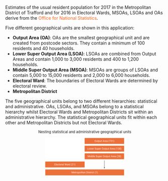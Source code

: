 <style>
@import url('https://fonts.googleapis.com/css?family=Open+Sans|Roboto');

@font-face {
    font-family: 'Roboto', sans-serif;
}

div {
    font-family: 'Roboto', sans-serif;
}

h1, h2, h3, h4, h5, h6, .header
{
    font-family: 'Roboto', sans-serif;
    color:#757575;
}

a
{
    color: #fc6721;
    text-decoration: none;
}

a:hover
{
    text-decoration: underline;
}

img
{
    width: 50%;
    display: block;
    margin: auto;
}

@media (max-width:800px)
{
    img
    {
        width: 75%;
    }
}
@media (max-width:620px)
{
    img
    {
        width: 100%;
    }
}
</style>

Estimates of the usual resident population for 2017 in the Metropolitan District of Trafford and for 2016 in Electoral Wards, MSOAs, LSOAs and OAs derive from the [Office for National Statistics](https://www.ons.gov.uk/peoplepopulationandcommunity/populationandmigration/populationestimates).

Five different geographical units are shown in this application:

- **Output Area (OA)**: OAs are the smallest geographical unit and are created from postcode sectors. They contain a minimum of 100 residents and 40 households.
- **Lower Super Output Area (LSOA)**: LSOAs are combined from Output Areas and contain 1,000 to 3,000 residents and 400 to 1,200 households.
- **Middle Super Output Area (MSOA)**: MSOAs are groups of LSOAs and contain 5,000 to 15,000 residents and 2,000 to 6,000 households.
- **Electoral Ward**: The boundaries of Electoral Wards are determined by electoral review.
- **Metropolitan District**

The five geographical units belong to two different hierarchies: statistical and administrative. OAs, LSOAs, and MSOAs belong to a statistical hierarchy whilst Electoral Wards and Metropolitan Districts sit within an administrative hierarchy. The statistical geographical units fit within each other and Metropolitan Districts but not Electoral Wards.

<p style="text-align:center; font-size:0.8em;">Nesting statistical and administrative geographical units</p>
<img src="img/hierarchies.png" alt="Image showing how different geographical units nest."/>
